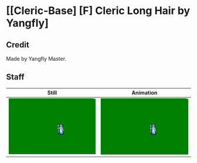 # [\[Cleric-Base\] \[F\] Cleric Long Hair by Yangfly]

## Credit

Made by Yangfly Master.
	
## Staff

| Still | Animation |
| :---: | :-------: |
| ![Staff still](./Staff_000.png) | ![Staff animation](./Staff.gif) |
